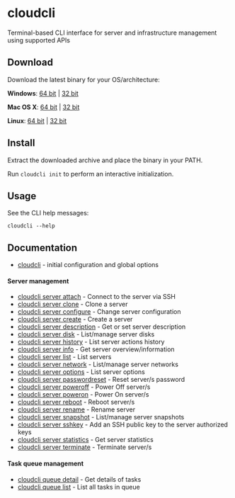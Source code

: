 # cloudcli

Terminal-based CLI interface for server and infrastructure management using supported APIs

## Download

Download the latest binary for your OS/architecture:

**Windows**: [64 bit](https://cloudcli.cloudwm.com/binaries/latest/cloudcli-windows-amd64.zip) | [32 bit](https://cloudcli.cloudwm.com/binaries/latest/cloudcli-windows-386.zip)

**Mac OS X**: [64 bit](https://cloudcli.cloudwm.com/binaries/latest/cloudcli-darwin-amd64.tar.gz) | [32 bit](https://cloudcli.cloudwm.com/binaries/latest/cloudcli-darwin-386.tar.gz)

**Linux**: [64 bit](https://cloudcli.cloudwm.com/binaries/latest/cloudcli-linux-amd64.tar.gz) | [32 bit](https://cloudcli.cloudwm.com/binaries/latest/cloudcli-linux-386.tar.gz)

## Install

Extract the downloaded archive and place the binary in your PATH.

Run `cloudcli init` to perform an interactive initialization.

## Usage

See the CLI help messages:

```
cloudcli --help
```

## Documentation

* [cloudcli](docs/cloudcli.md)	 - initial configuration and global options

#### Server management

* [cloudcli server attach](docs/cloudcli_server_attach.md)	 - Connect to the server via SSH
* [cloudcli server clone](docs/cloudcli_server_clone.md)	 - Clone a server
* [cloudcli server configure](docs/cloudcli_server_configure.md)	 - Change server configuration
* [cloudcli server create](docs/cloudcli_server_create.md)	 - Create a server
* [cloudcli server description](docs/cloudcli_server_description.md)	 - Get or set server description
* [cloudcli server disk](docs/cloudcli_server_disk.md)	 - List/manage server disks
* [cloudcli server history](docs/cloudcli_server_history.md)	 - List server actions history
* [cloudcli server info](docs/cloudcli_server_info.md)	 - Get server overview/information
* [cloudcli server list](docs/cloudcli_server_list.md)	 - List servers
* [cloudcli server network](docs/cloudcli_server_network.md)	 - List/manage server networks
* [cloudcli server options](docs/cloudcli_server_options.md)	 - List server options
* [cloudcli server passwordreset](docs/cloudcli_server_passwordreset.md)	 - Reset server/s password
* [cloudcli server poweroff](docs/cloudcli_server_poweroff.md)	 - Power Off server/s
* [cloudcli server poweron](docs/cloudcli_server_poweron.md)	 - Power On server/s
* [cloudcli server reboot](docs/cloudcli_server_reboot.md)	 - Reboot server/s
* [cloudcli server rename](docs/cloudcli_server_rename.md)	 - Rename server
* [cloudcli server snapshot](docs/cloudcli_server_snapshot.md)	 - List/manage server snapshots
* [cloudcli server sshkey](docs/cloudcli_server_sshkey.md)	 - Add an SSH public key to the server authorized keys
* [cloudcli server statistics](docs/cloudcli_server_statistics.md)	 - Get server statistics
* [cloudcli server terminate](docs/cloudcli_server_terminate.md)	 - Terminate server/s

#### Task queue management

* [cloudcli queue detail](docs/cloudcli_queue_detail.md)	 - Get details of tasks
* [cloudcli queue list](docs/cloudcli_queue_list.md)	 - List all tasks in queue
